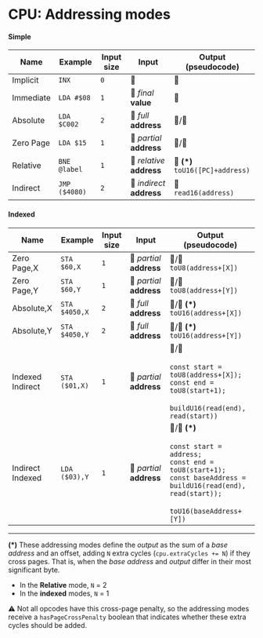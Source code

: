 # CPU: Addressing modes

#### Simple

| Name      | Example       | Input size | Input                     | Output (pseudocode)                   |
| --------- | ------------- | ---------- | ------------------------- | ------------------------------------- |
| Implicit  | `INX`         | `0`        | 🚫                        | 🚫                                    |
| Immediate | `LDA #$08`    | `1`        | 🔢 _final_ **value**      | 🔢                                    |
| Absolute  | `LDA $C002`   | `2`        | 🐏 _full_ **address**     | 🔢/🐏                                 |
| Zero Page | `LDA $15`     | `1`        | 🐏 _partial_ **address**  | 🔢/🐏                                 |
| Relative  | `BNE @label`  | `1`        | 🐏 _relative_ **address** | 🐏 **(\*)**<br/>`toU16([PC]+address)` |
| Indirect  | `JMP ($4080)` | `2`        | 🐏 _indirect_ **address** | 🐏<br/>`read16(address)`              |

#### Indexed

| Name             | Example       | Input size | Input                    | Output (pseudocode)                                                                                                                                                             |
| ---------------- | ------------- | ---------- | ------------------------ | ------------------------------------------------------------------------------------------------------------------------------------------------------------------------------- |
| Zero Page,X      | `STA $60,X`   | `1`        | 🐏 _partial_ **address** | 🔢/🐏<br/>`toU8(address+[X])`                                                                                                                                                   |
| Zero Page,Y      | `STA $60,Y`   | `1`        | 🐏 _partial_ **address** | 🔢/🐏<br/>`toU8(address+[Y])`                                                                                                                                                   |
| Absolute,X       | `STA $4050,X` | `2`        | 🐏 _full_ **address**    | 🔢/🐏 **(\*)**<br/>`toU16(address+[X])`                                                                                                                                         |
| Absolute,Y       | `STA $4050,Y` | `2`        | 🐏 _full_ **address**    | 🔢/🐏 **(\*)**<br/>`toU16(address+[Y])`                                                                                                                                         |
| Indexed Indirect | `STA ($01,X)` | `1`        | 🐏 _partial_ **address** | 🔢/🐏<br/><br/>`const start = toU8(address+[X]);`<br/>`const end = toU8(start+1);`<br/><br/>`buildU16(read(end), read(start))`                                                  |
| Indirect Indexed | `LDA ($03),Y` | `1`        | 🐏 _partial_ **address** | 🔢/🐏 **(\*)**<br/><br/>`const start = address;`<br/>`const end = toU8(start+1);`<br/>`const baseAddress = buildU16(read(end), read(start));`<br/><br/>`toU16(baseAddress+[Y])` |

<hr>

**(\*)** These addressing modes define the _output_ as the sum of a _base address_ and an offset, adding `N` extra cycles (`cpu.extraCycles += N`) if they cross pages. That is, when the _base address_ and _output_ differ in their most significant byte.

- In the **Relative** mode, `N` = 2
- In the **indexed** modes, `N` = 1

⚠️ Not all opcodes have this cross-page penalty, so the addressing modes receive a `hasPageCrossPenalty` boolean that indicates whether these extra cycles should be added.
